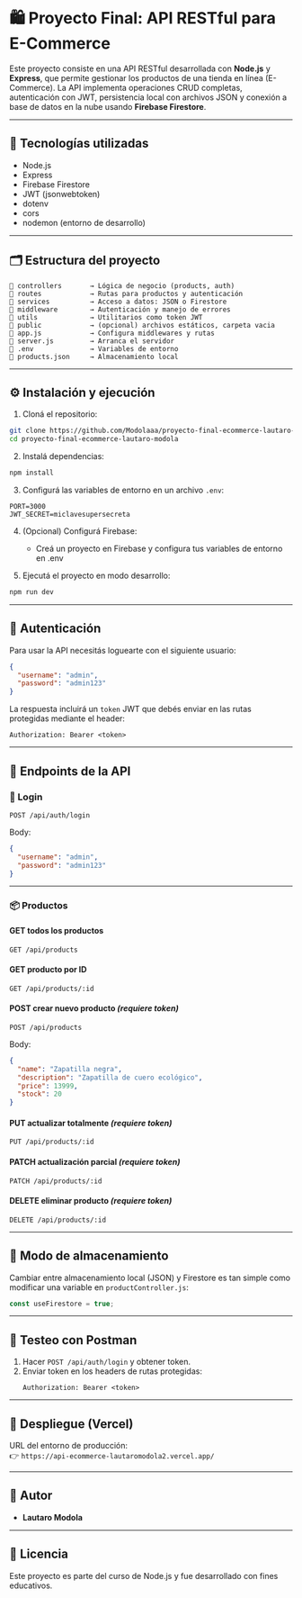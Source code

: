 
# 🛍️ Proyecto Final: API RESTful para E-Commerce

Este proyecto consiste en una API RESTful desarrollada con **Node.js** y **Express**, que permite gestionar los productos de una tienda en línea (E-Commerce). La API implementa operaciones CRUD completas, autenticación con JWT, persistencia local con archivos JSON y conexión a base de datos en la nube usando **Firebase Firestore**.

---

## 🚀 Tecnologías utilizadas

- Node.js
- Express
- Firebase Firestore
- JWT (jsonwebtoken)
- dotenv
- cors
- nodemon (entorno de desarrollo)

---

## 🗂️ Estructura del proyecto

```
📁 controllers       → Lógica de negocio (products, auth)
📁 routes            → Rutas para productos y autenticación
📁 services          → Acceso a datos: JSON o Firestore
📁 middleware        → Autenticación y manejo de errores
📁 utils             → Utilitarios como token JWT
📁 public            → (opcional) archivos estáticos, carpeta vacia
📄 app.js            → Configura middlewares y rutas
📄 server.js         → Arranca el servidor
📄 .env              → Variables de entorno
📄 products.json     → Almacenamiento local

```

---

## ⚙️ Instalación y ejecución

1. Cloná el repositorio:
```bash
git clone https://github.com/Modolaaa/proyecto-final-ecommerce-lautaro-modola.git
cd proyecto-final-ecommerce-lautaro-modola
```

2. Instalá dependencias:
```bash
npm install
```

3. Configurá las variables de entorno en un archivo `.env`:
```
PORT=3000
JWT_SECRET=miclavesupersecreta
```

4. (Opcional) Configurá Firebase:
   - Creá un proyecto en Firebase y configura tus variables de entorno en .env

5. Ejecutá el proyecto en modo desarrollo:
```bash
npm run dev
```

---

## 🔐 Autenticación

Para usar la API necesitás loguearte con el siguiente usuario:

```json
{
  "username": "admin",
  "password": "admin123"
}
```

La respuesta incluirá un `token` JWT que debés enviar en las rutas protegidas mediante el header:

```
Authorization: Bearer <token>
```

---

## 📡 Endpoints de la API

### 🔑 Login
```
POST /api/auth/login
```
Body:
```json
{
  "username": "admin",
  "password": "admin123"
}
```

---

### 📦 Productos

#### GET todos los productos
```
GET /api/products
```

#### GET producto por ID
```
GET /api/products/:id
```

#### POST crear nuevo producto *(requiere token)*
```
POST /api/products
```
Body:
```json
{
  "name": "Zapatilla negra",
  "description": "Zapatilla de cuero ecológico",
  "price": 13999,
  "stock": 20
}
```

#### PUT actualizar totalmente *(requiere token)*
```
PUT /api/products/:id
```

#### PATCH actualización parcial *(requiere token)*
```
PATCH /api/products/:id
```

#### DELETE eliminar producto *(requiere token)*
```
DELETE /api/products/:id
```

---

## 🔄 Modo de almacenamiento

Cambiar entre almacenamiento local (JSON) y Firestore es tan simple como modificar una variable en `productController.js`:

```js
const useFirestore = true;
```

---

## 🧪 Testeo con Postman

1. Hacer `POST /api/auth/login` y obtener token.
2. Enviar token en los headers de rutas protegidas:
   ```
   Authorization: Bearer <token>
   ```

---

## 🚀 Despliegue (Vercel)

URL del entorno de producción:  
👉 `https://api-ecommerce-lautaromodola2.vercel.app/` 

---

## 🧑 Autor

- **Lautaro Modola**
---

## 📝 Licencia

Este proyecto es parte del curso de Node.js y fue desarrollado con fines educativos.
